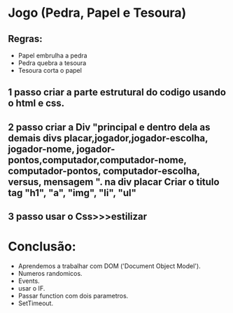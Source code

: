 # Jogo (Pedra, Papel e Tesoura)
## Regras:

  - Papel embrulha a pedra
  - Pedra quebra a tesoura
  - Tesoura corta o papel
##  1 passo criar a parte estrutural do codigo usando o html e css.
##  2 passo criar a Div "principal e dentro dela as demais divs placar,jogador,jogador-escolha, jogador-nome, jogador-pontos,computador,computador-nome, computador-pontos, computador-escolha, versus, mensagem ". na div placar Criar o titulo tag "h1", "a", "img", "li", "ul"
##  3 passo usar o Css>>>estilizar
# Conclusão:
- Aprendemos a trabalhar com  DOM ('Document Object Model').
- Numeros randomicos.
- Events.
- usar o IF.
- Passar function com dois parametros.
- SetTimeout.
